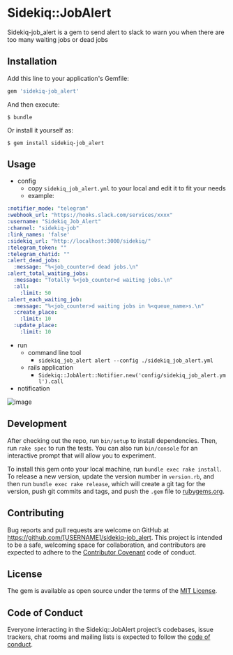# Sidekiq::JobAlert

Sidekiq-job_alert is a gem to send alert to slack to warn you when there are too many waiting jobs or dead jobs

## Installation

Add this line to your application's Gemfile:

```ruby
gem 'sidekiq-job_alert'
```

And then execute:

    $ bundle

Or install it yourself as:

    $ gem install sidekiq-job_alert

## Usage
- config
  - copy `sidekiq_job_alert.yml` to your local and edit it to fit your needs
  - example:

```yaml
:notifier_mode: "telegram"
:webhook_url: "https://hooks.slack.com/services/xxxx"
:username: "Sidekiq_Job_Alert"
:channel: "sidekiq-job"
:link_names: 'false'
:sidekiq_url: "http://localhost:3000/sidekiq/"
:telegram_token: ""
:telegram_chatid: ""
:alert_dead_jobs:
  :message: "%<job_counter>d dead jobs.\n"
:alert_total_waiting_jobs:
  :message: "Totally %<job_counter>d waiting jobs.\n"
  :all:
    :limit: 50
:alert_each_waiting_job:
  :message: "%<job_counter>d waiting jobs in %<queue_name>s.\n"
  :create_place:
    :limit: 10
  :update_place:
    :limit: 10
```

- run
  - command line tool
    - `sidekiq_job_alert alert --config ./sidekiq_job_alert.yml`
  - rails application
    - ` Sidekiq::JobAlert::Notifier.new('config/sidekiq_job_alert.yml').call `
- notification

![image](https://user-images.githubusercontent.com/853200/65889183-c2612480-e3db-11e9-9c9c-cdae69ef2863.png)

## Development

After checking out the repo, run `bin/setup` to install dependencies. Then, run `rake spec` to run the tests. You can also run `bin/console` for an interactive prompt that will allow you to experiment.

To install this gem onto your local machine, run `bundle exec rake install`. To release a new version, update the version number in `version.rb`, and then run `bundle exec rake release`, which will create a git tag for the version, push git commits and tags, and push the `.gem` file to [rubygems.org](https://rubygems.org).

## Contributing

Bug reports and pull requests are welcome on GitHub at https://github.com/[USERNAME]/sidekiq-job_alert. This project is intended to be a safe, welcoming space for collaboration, and contributors are expected to adhere to the [Contributor Covenant](http://contributor-covenant.org) code of conduct.

## License

The gem is available as open source under the terms of the [MIT License](https://opensource.org/licenses/MIT).

## Code of Conduct

Everyone interacting in the Sidekiq::JobAlert project’s codebases, issue trackers, chat rooms and mailing lists is expected to follow the [code of conduct](https://github.com/[USERNAME]/sidekiq-job_alert/blob/master/CODE_OF_CONDUCT.md).
